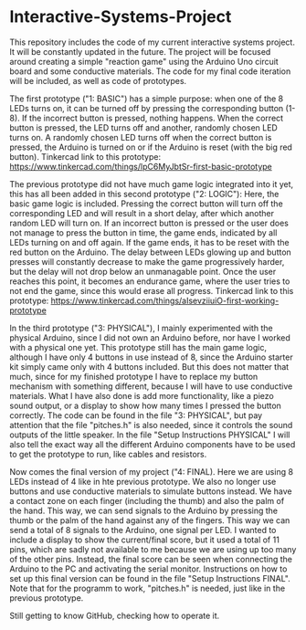 # Interactive-Systems-Project

This repository includes the code of my current interactive systems project. It will be constantly updated in the future. The project will be focused around creating a simple "reaction game" using the Arduino Uno circuit board and some conductive materials. The code for my final code iteration will be included, as well as code of prototypes.


The first prototype ("1: BASIC") has a simple purpose: when one of the 8 LEDs turns on, it can be turned off by pressing the corresponding button (1-8). If the incorrect button is pressed, nothing happens. When the correct button is pressed, the LED turns off and another, randomly chosen LED turns on. A randomly chosen LED turns off when the correct button is pressed, the Arduino is turned on or if the Arduino is reset (with the big red button).
Tinkercad link to this prototype: https://www.tinkercad.com/things/lpC6MyJbtSr-first-basic-prototype


The previous prototype did not have much game logic integrated into it yet, this has all been added in this second prototype ("2: LOGIC"): Here, the basic game logic is included. Pressing the correct button will turn off the corresponding LED and will result in a short delay, after which another random LED will turn on. If an incorrect button is pressed or the user does not manage to press the button in time, the game ends, indicated by all LEDs turning on and off again. If the game ends, it has to be reset with the red button on the Arduino. The delay between LEDs glowing up and button presses will constantly decrease to make the game progressively harder, but the delay will not drop below an unmanagable point. Once the user reaches this point, it becomes an endurance game, where the user tries to not end the game, since this would erase all progress.
Tinkercad link to this prototype: https://www.tinkercad.com/things/aIsevziiuiO-first-working-prototype


In the third prototype ("3: PHYSICAL"), I mainly experimented with the physical Arduino, since I did not own an Arduino before, nor have I worked with a physical one yet. This prototype still has the main game logic, although I have only 4 buttons in use instead of 8, since the Arduino starter kit simply came only with 4 buttons included. But this does not matter that much, since for my finished prototype I have to replace my button mechanism with something different, because I will have to use conductive materials.  What I have also done is add more functionality, like a piezo sound output, or a display to show how many times I pressed the button correctly. The code can be found in the file "3: PHYSICAL", but pay attention that the file "pitches.h" is also needed, since it controls the sound outputs of the little speaker. In the file "Setup Instructions PHYSICAL" I will also tell the exact way all the different Arduino components have to be used to get the prototype to run, like cables and resistors.


Now comes the final version of my project ("4: FINAL). Here we are using 8 LEDs instead of 4 like in hte previous prototype. We also no longer use buttons and use conductive materials to simulate buttons instead. We have a contact zone on each finger (including the thumb) and also the palm of the hand. This way, we can send signals to the Arduino by pressing the thumb or the palm of the hand against any of the fingers. This way we can send a total of 8 signals to the Arduino, one signal per LED. I wanted to include a display to show the current/final score, but it used a total of 11 pins, which are sadly not available to me because we are using up too many of the other pins. Instead, the final score can be seen when connecting the Arduino to the PC and activating the serial monitor. Instructions on how to set up this final version can be found in the file "Setup Instructions FINAL". Note that for the programm to work, "pitches.h" is needed, just like in the previous prototype.


Still getting to know GitHub, checking how to operate it.
